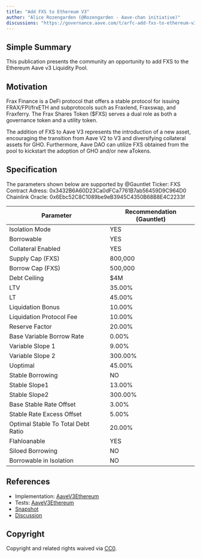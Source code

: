 ```yaml
---
title: "Add FXS to Ethereum V3"
author: "Alice Rozengarden (@Rozengarden - Aave-chan initiative)"
discussions: "https://governance.aave.com/t/arfc-add-fxs-to-ethereum-v3/15112"
---
```


## Simple Summary

This publication presents the community an opportunity to add FXS to the Ethereum Aave v3 Liquidity Pool.

## Motivation

Frax Finance is a DeFi protocol that offers a stable protocol for issuing FRAX/FPI/frxETH and subprotocols such as Fraxlend, Fraxswap, and Fraxferry. The Frax Shares Token ($FXS) serves a dual role as both a governance token and a utility token.

The addition of FXS to Aave V3 represents the introduction of a new asset, encouraging the transition from Aave V2 to V3 and diversifying collateral assets for GHO. Furthermore, Aave DAO can utilize FXS obtained from the pool to kickstart the adoption of GHO and/or new aTokens.

## Specification

The parameters shown below are supported by @Gauntlet
Ticker: FXS
Contract Adress: 0x3432B6A60D23Ca0dFCa7761B7ab56459D9C964D0
Chainlink Oracle: 0x6Ebc52C8C1089be9eB3945C4350B68B8E4C2233f

| Parameter	| Recommendation (Gauntlet) |
| --- | --- |
| Isolation Mode | YES |
| Borrowable | YES |
| Collateral Enabled | YES |
| Supply Cap (FXS) | 800,000 |
| Borrow Cap (FXS) | 500,000 |
| Debt Ceiling | $4M |
| LTV | 35.00% |
| LT | 45.00% |
| Liquidation Bonus	| 10.00% |
| Liquidation Protocol Fee | 10.00% |
| Reserve Factor | 20.00% |
| Base Variable Borrow Rate	| 0.00% |
| Variable Slope 1 | 9.00% |
| Variable Slope 2 | 300.00% |
| Uoptimal | 45.00% |
| Stable Borrowing | NO |
| Stable Slope1	| 13.00% |
| Stable Slope2	| 300.00% |
| Base Stable Rate Offset | 3.00% |
| Stable Rate Excess Offset	| 5.00% |
| Optimal Stable To Total Debt Ratio | 20.00% |
| Flahloanable	| YES |
| Siloed Borrowing	| NO |
| Borrowable in Isolation | NO |

## References

- Implementation: [AaveV3Ethereum](https://github.com/bgd-labs/aave-proposals-v3/blob/main/src/20231108_AaveV3Ethereum_AddFXSToEthereumV3/AaveV3Ethereum_AddFXSToEthereumV3_20231108.sol)
- Tests: [AaveV3Ethereum](https://github.com/bgd-labs/aave-proposals-v3/blob/main/src/20231108_AaveV3Ethereum_AddFXSToEthereumV3/AaveV3Ethereum_AddFXSToEthereumV3_20231108.t.sol)
- [Snapshot](https://snapshot.org/#/aave.eth/proposal/0xd8a8bdf3692666195895efbe0e885887c73b614273d6f0bd584c68afa9c11600)
- [Discussion](https://governance.aave.com/t/arfc-add-fxs-to-ethereum-v3/15112)

## Copyright

Copyright and related rights waived via [CC0](https://creativecommons.org/publicdomain/zero/1.0/).
